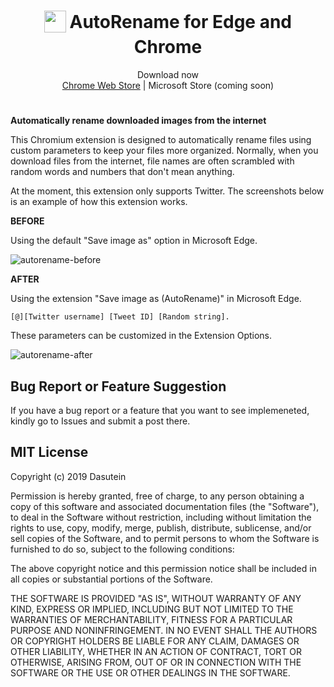 <h1 align="center">
<sub>
<img  src="https://raw.githubusercontent.com/ddasutein/AutoRename/master/assets/AutoRename-prod-logo.png"
      height="35"
      width="35">
</sub>
AutoRename for Edge and Chrome
</h1>
<p align="center">
Download now
<br>
<a href="https://chrome.google.com/webstore/detail/autorename/gjmkdopdnkblnjbadmccmjpjpjcechgm">Chrome Web Store</a>
|
Microsoft Store (coming soon)
<h1></h1>
</p>

**Automatically rename downloaded images from the internet**

This Chromium extension is designed to automatically rename files using custom parameters to keep your files more organized. Normally, when you download files from the internet, file names are often scrambled with random words and numbers that don't mean anything. 

At the moment, this extension only supports Twitter. The screenshots below is an example of how this extension works. 

**BEFORE**

Using the default "Save image as" option in Microsoft Edge.

![autorename-before](https://user-images.githubusercontent.com/24803220/55883799-893cba00-5bd9-11e9-8843-4c065939243b.png)

**AFTER**

Using the extension "Save image as (AutoRename)" in Microsoft Edge.

`[@][Twitter username] [Tweet ID] [Random string].`

These parameters can be customized in the Extension Options.

![autorename-after](https://user-images.githubusercontent.com/24803220/55883848-9d80b700-5bd9-11e9-950a-9b8ae05e9f5b.png)

## Bug Report or Feature Suggestion

If you have a bug report or a feature that you want to see implemeneted, kindly go to Issues and submit a post there.

## MIT License

Copyright (c) 2019 Dasutein

Permission is hereby granted, free of charge, to any person obtaining a copy
of this software and associated documentation files (the "Software"), to deal
in the Software without restriction, including without limitation the rights
to use, copy, modify, merge, publish, distribute, sublicense, and/or sell
copies of the Software, and to permit persons to whom the Software is
furnished to do so, subject to the following conditions:

The above copyright notice and this permission notice shall be included in all
copies or substantial portions of the Software.

THE SOFTWARE IS PROVIDED "AS IS", WITHOUT WARRANTY OF ANY KIND, EXPRESS OR
IMPLIED, INCLUDING BUT NOT LIMITED TO THE WARRANTIES OF MERCHANTABILITY,
FITNESS FOR A PARTICULAR PURPOSE AND NONINFRINGEMENT. IN NO EVENT SHALL THE
AUTHORS OR COPYRIGHT HOLDERS BE LIABLE FOR ANY CLAIM, DAMAGES OR OTHER
LIABILITY, WHETHER IN AN ACTION OF CONTRACT, TORT OR OTHERWISE, ARISING FROM,
OUT OF OR IN CONNECTION WITH THE SOFTWARE OR THE USE OR OTHER DEALINGS IN THE
SOFTWARE.

